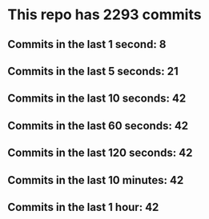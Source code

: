 # This repo has 2293 commits

## Commits in the last 1 second: 8
## Commits in the last 5 seconds: 21
## Commits in the last 10 seconds: 42
## Commits in the last 60 seconds: 42
## Commits in the last 120 seconds: 42
## Commits in the last 10 minutes: 42
## Commits in the last 1 hour: 42
